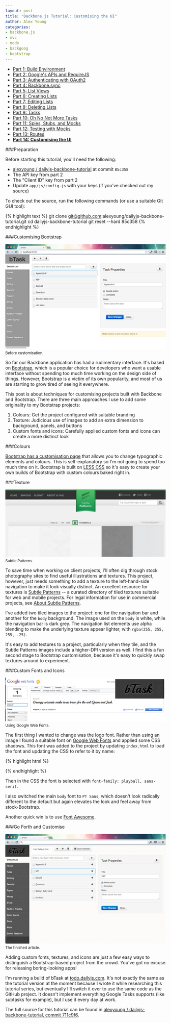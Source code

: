 ```yaml
---
layout: post
title: "Backbone.js Tutorial: Customising the UI"
author: Alex Young
categories: 
- backbone.js
- mvc
- node
- backgoog
- bootstrap
---
```


<ul class="parts">
  <li><a href="http://dailyjs.com/2012/11/29/backbone-tutorial-1/">Part 1: Build Environment</a></li>
  <li><a href="http://dailyjs.com/2012/12/06/backbone-tutorial-2/">Part 2: Google's APIs and RequireJS</a></li>
  <li><a href="http://dailyjs.com/2012/12/13/backbone-tutorial-3/">Part 3: Authenticating with OAuth2</a></li>
  <li><a href="http://dailyjs.com/2012/12/20/backbone-tutorial-4/">Part 4: Backbone.sync</a></li>
  <li><a href="http://dailyjs.com/2012/12/27/backbone-tutorial-5/">Part 5: List Views</a></li>
  <li><a href="http://dailyjs.com/2013/01/03/backbone-tutorial-6/">Part 6: Creating Lists</a></li>
  <li><a href="http://dailyjs.com/2013/01/10/backbone-tutorial-7/">Part 7: Editing Lists</a></li>
  <li><a href="http://dailyjs.com/2013/01/17/backbone-tutorial-8/">Part 8: Deleting Lists</a></li>
  <li><a href="http://dailyjs.com/2013/01/24/backbone-tutorial-9/">Part 9: Tasks</a></li>
  <li><a href="http://dailyjs.com/2013/01/31/backbone-tutorial-10/">Part 10: Oh No Not More Tasks</a></li>
  <li><a href="http://dailyjs.com/2013/02/07/backbone-tutorial-11/">Part 11: Spies, Stubs, and Mocks</a></li>
  <li><a href="http://dailyjs.com/2013/02/14/backbone-tutorial-12/">Part 12: Testing with Mocks</a></li>
  <li><a href="http://dailyjs.com/2013/03/07/backbone-tutorial-13/">Part 13: Routes</a></li>
  <li><a href="http://dailyjs.com/2013/03/14/backbone-tutorial-14/"><strong>Part 14: Customising the UI</strong></a></li>
</ul>

###Preparation

Before starting this tutorial, you'll need the following:

* [alexyoung / dailyjs-backbone-tutorial](https://github.com/alexyoung/dailyjs-backbone-tutorial) at commit `85c358`
* The API key from part 2
* The "Client ID" key from part 2
* Update `app/js/config.js` with your keys (if you've checked out my source)

To check out the source, run the following commands (or use a suitable Git GUI tool):

{% highlight text %}
git clone git@github.com:alexyoung/dailyjs-backbone-tutorial.git
cd dailyjs-backbone-tutorial
git reset --hard 85c358
{% endhighlight %}

###Customising Bootstrap

<div class="image">
  <img src="/images/posts/backbone-app-before.png" alt="" />
  <small>Before customisation.</small>
</div>

So far our Backbone application has had a rudimentary interface.  It's based on [Bootstrap](http://twitter.github.com/bootstrap/), which is a popular choice for developers who want a usable interface without spending too much time working on the design side of things.  However, Bootstrap is a victim of its own popularity, and most of us are starting to grow tired of seeing it everywhere.

This post is about techniques for customising projects built with Backbone and Bootstrap.  There are three main approaches I use to add some originality to my Bootstrap projects:

1. Colours: Get the project configured with suitable branding
2. Texture: Judicious use of images to add an extra dimension to background, panels, and buttons
3. Custom fonts and icons: Carefully applied custom fonts and icons can create a more distinct look

###Colours

[Bootstrap has a customisation page](http://twitter.github.com/bootstrap/customize.html) that allows you to change typographic elements and colours.  This is self-explanatory so I'm not going to spend too much time on it.  Bootstrap is built on [LESS CSS](http://lesscss.org/) so it's easy to create your own builds of Bootstrap with custom colours baked right in.

###Texture

<div class="image">
  <img src="/images/posts/subtlepatterns.png" alt="" />
  <small>Subtle Patterns.</small>
</div>

To save time when working on client projects, I'll often dig through stock photography sites to find useful illustrations and textures.  This project, however, just needs something to add a texture to the left-hand-side navigation to make it look visually distinct.  An excellent resource for textures is [Subtle Patterns](http://subtlepatterns.com/) -- a curated directory of tiled textures suitable for web and mobile projects.  For legal information for use in commercial projects, see [About Subtle Patterns](http://subtlepatterns.com/about/).

I've added two tiled images to the project: one for the navigation bar and another for the `body` background.  The image used on the `body` is white, while the navigation bar is dark grey.  The navigation list elements use alpha blending to make the underlying texture appear lighter, with `rgba(255, 255, 255, .25)`.

It's easy to add textures to a project, particularly when they tile, and the Subtle Patterns images include a higher-DPI version as well.  I find this a fun second stage to Bootstrap customisation, because it's easy to quickly swap textures around to experiment.

###Custom Fonts and Icons

<div class="image">
  <img src="/images/posts/btask-custom-font.png" alt="" />
  <small>Using Google Web Fonts.</small>
</div>

The first thing I wanted to change was the logo font.  Rather than using an image I found a suitable font on [Google Web Fonts](http://www.google.com/webfonts) and applied some CSS shadows.  This font was added to the project by updating `index.html` to load the font and updating the CSS to refer to it by name:

{% highlight html %}
<link href='http://fonts.googleapis.com/css?family=Playball' rel='stylesheet' type='text/css'>
{% endhighlight %}

Then in the CSS the font is selected with `font-family: playball, sans-serif`.

I also switched the main `body` font to `PT Sans`, which doesn't look radically different to the default but again elevates the look and feel away from stock-Bootstrap.

Another quick win is to use [Font Awesome](http://fortawesome.github.com/Font-Awesome/).

###Go Forth and Customise

<div class="image">
  <img src="/images/posts/bootstrap-customised.png" alt="" />
  <small>The finished article.</small>
</div>

Adding custom fonts, textures, and icons are just a few easy ways to distinguish a Bootstrap-based project from the crowd.  You've got no excuse for releasing boring-looking apps!

I'm running a build of bTask at [todo.dailyjs.com](http://todo.dailyjs.com/).  It's not exactly the same as the tutorial version at the moment because I wrote it while researching this tutorial series, but eventually I'll switch it over to use the same code as the GitHub project.  It doesn't implement everything Google Tasks supports (like subtasks for example), but I use it every day at work.

The full source for this tutorial can be found in [alexyoung / dailyjs-backbone-tutorial, commit 711c9f6](https://github.com/alexyoung/dailyjs-backbone-tutorial/commit/711c9f6c1df36187417b18fba84a44fe82889695).

